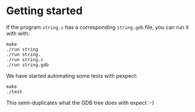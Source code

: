 # Getting started

If the program `string.c` has a corresponding `string.gdb` file, you can run it with with:

    make
    ./run string
    ./run string.
    ./run string.c
    ./run string.gdb

We have started automating some tests with pexpect:

    make
    ./test

This semi-duplicates what the GDB tree does with expect :-)
